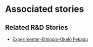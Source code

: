 # Associated stories

<!-- !!DO NOT REMOVE!! start autogenerated hyperlinks -->
## Related R&D Stories
- [Experimenter\-Ethiopia\-Okelo Fekadu](/stories/?doc=Okelo%20Ethiopia_LQ-en-US)
<!-- !!DO NOT REMOVE!! end autogenerated hyperlinks -->